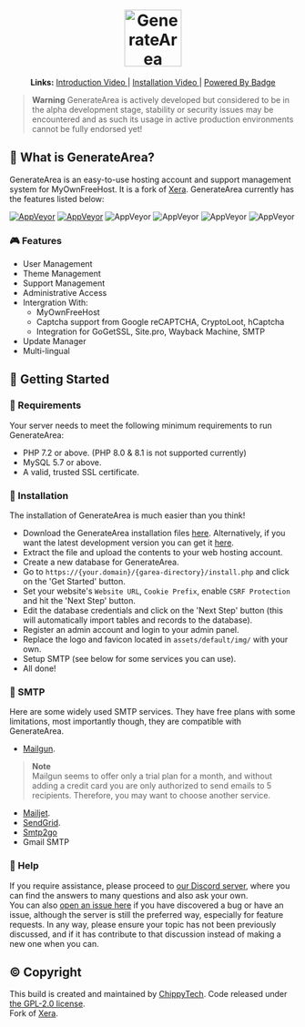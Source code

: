 <h1 align="center">
  <a href="https://generateapps.org/area/">
    <picture>
      <source media="(prefers-color-scheme: dark)" srcset="https://raw.githubusercontent.com/GenerateApps/GenerateArea/dev/assets/default/img/default-monochrome-white.svg">
      <img alt="GenerateArea" src="https://raw.githubusercontent.com/GenerateApps/GenerateArea/dev/assets/default/img/default-monochrome-black.svg" height="100">
    </picture>
  </a>
</h1>

<div align="center">
    <b>Links:</b>
    <a href="https://www.youtube.com/watch?v=KOy8Ad6l8Ko">Introduction Video </a>
    |
    <a href="https://www.youtube.com/watch?v=ZljtLlcCGOM">Installation Video </a>
    |
    <a href="https://www.byet.net/index.php?/topic/65550-powered-by-generatearea-badge">Powered By Badge </a>
</div>

> **Warning**
> GenerateArea is actively developed but considered to be in the alpha development stage, stability or security issues may be encountered and as such its usage in active production environments cannot be fully endorsed yet!

## 👀 What is GenerateArea?
GenerateArea is an easy-to-use hosting account and support management system for MyOwnFreeHost. It is a fork of [Xera](https://github.com/mahtab2003/Xera). GenerateArea currently has the features listed below:

[![AppVeyor](https://img.shields.io/badge/Licence-GPL_2.0-orange)](LICENSE)
[![AppVeyor](https://img.shields.io/badge/Version-v0.1.1-informational)](https://github.com/mahtab2003/Xera/releases/latest)
![AppVeyor](https://img.shields.io/badge/Build-Passed-brightgreen)
![AppVeyor](https://img.shields.io/badge/Interface-Tabler-lightgreen)
![AppVeyor](https://img.shields.io/badge/Development-In_Progress-inactive)
![AppVeyor](https://img.shields.io/badge/Dependencies-PHP,_MySQL,_cUrl-red)

### 🎮 Features
- User Management
- Theme Management
- Support Management
- Administrative Access
- Intergration With:
	- MyOwnFreeHost
	- Captcha support from Google reCAPTCHA, CryptoLoot, hCaptcha
	- Integration for GoGetSSL, Site.pro, Wayback Machine, SMTP
- Update Manager
- Multi-lingual

## 🤸 Getting Started

### 🚅 Requirements
Your server needs to meet the following minimum requirements to run GenerateArea:
- PHP 7.2 or above. (PHP 8.0 & 8.1 is not supported currently)
- MySQL 5.7 or above.
- A valid, trusted SSL certificate.

### 💾 Installation 
The installation of GenerateArea is much easier than you think!
- Download the GenerateArea installation files [here](https://github.com/GenerateApps/GenerateArea/releases/latest). Alternatively, if you want the latest development version you can get it [here](https://github.com/GenerateApps/GenerateArea/archive/refs/heads/dev.zip).
- Extract the file and upload the contents to your web hosting account. 
- Create a new database for GenerateArea.
- Go to ```https://{your.domain}/{garea-directory}/install.php``` and click on the 'Get Started' button.
- Set your website's ```Website URL```, ```Cookie Prefix```, enable ```CSRF Protection``` and hit the 'Next Step' button.
- Edit the database credentials and click on the 'Next Step' button (this will automatically import tables and records to the database).
- Register an admin account and login to your admin panel. 
- Replace the logo and favicon located in ```assets/default/img/``` with your own.
- Setup SMTP (see below for some services you can use).
- All done! 

### 📧 SMTP
Here are some widely used SMTP services. They have free plans with some limitations, most importantly though, they are compatible with GenerateArea.
- [Mailgun](https://www.mailgun.com/). 
> **Note**  
> Mailgun seems to offer only a trial plan for a month, and without adding a credit card you are only authorized to send emails to 5 recipients. Therefore, you may want to choose another service.
- [Mailjet](https://mailjet.com/).
- [SendGrid](https://sendgrid.com/free/).
- [Smtp2go](https://www.smtp2go.com/)
- Gmail SMTP
### 🤔 Help
If you require assistance, please proceed to [our Discord server](https://discord.gg/n94HFXyA7Z), where you can find the answers to many questions and also ask your own.  
You can also [open an issue here](https://github.com/GenerateApps/GenerateArea/issues/new) if you have discovered a bug or have an issue, although the server is still the preferred way, especially for feature requests. In any way, please ensure your topic has not been previously discussed, and if it has contribute to that discussion instead of making a new one when you can.

## ©️ Copyright
This build is created and maintained by [ChippyTech](https://github.com/chippytech). Code released under [the GPL-2.0 license](LICENSE).  
Fork of [Xera](https://github.com/mahtab2003/Xera).
